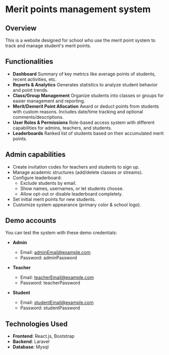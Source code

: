 # Merit points management system

## Overview
This is a website designed for school who use the merit point system to track and manage student's merit points.

## Functionalities
- **Dashboard** Summary of key metrics like average points of students, recent activities, etc.
- **Reports & Analytics** Generates statistics to analyze student behavior and point trends.
- **Class/Group Management** Organize students into classes or groups for easier management and reporting.
- **Merit/Demerit Point Allocation** Award or deduct points from students with custom reasons. Includes date/time tracking and optional comments/descriptions.
- **User Roles & Permissions** Role-based access system with different capabilities for admins, teachers, and students.
- **Leaderboards** Ranked list of students based on their accumulated merit points.

## Admin capabilities
- Create invitation codes for teachers and students to sign up.
- Manage academic structures (add/delete classes or streams). 
- Configure leaderboard:
  - Exclude students by email.
  - Show names, usernames, or let students choose.
  - Allow opt-out or disable leaderboard completely.
- Set initial merit points for new students.
- Customize system appearance (primary color & school logo).

## Demo accounts
You can test the system with these demo credentials:

- **Admin**
  - Email: adminEmail@example.com
  - Password: adminPassword

- **Teacher**
  - Email: teacherEmail@example.com
  - Password: teacherPassword

- **Student**
  - Email: studentEmail@example.com
  - Password: studentPassword

## Technologies Used
- **Frontend**: React.js, Bootstrap
- **Backend**: Laravel
- **Database**: Mysql
